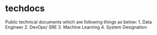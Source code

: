 # techdocs
Public technical documents which are following things as below:
    1. Data Engineer
    2. DevOps/ SRE
    3. Machine Learning
    4. System Designation

